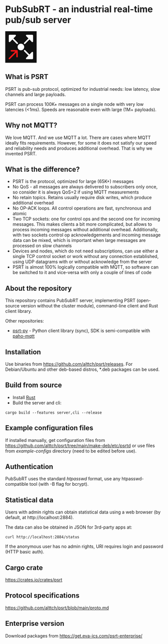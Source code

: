 # PubSubRT - an industrial real-time pub/sub server

<img src="https://raw.githubusercontent.com/alttch/psrt/main/psrt-logo.png"
width="100" />

## What is PSRT

PSRT is pub-sub protocol, optimized for industrial needs: low latency, slow
channels and large payloads.

PSRT can process 100K+ messages on a single node with very low latencies
(<1ms). Speeds are reasonable even with large (1M+ payloads).

## Why not MQTT?

We love MQTT. And we use MQTT a lot. There are cases where MQTT ideally fits
requirements. However, for some it does not satisfy our speed and reliability
needs and produces additional overhead. That is why we invented PSRT.

## What is the difference?

* PSRT is the protocol, optimized for large (65K+) messages
* No QoS - all messages are always delivered to subscribers only once, so
  consider it is always QoS=2 if using MQTT measurements
* No retain topics. Retains usually require disk writes, which produce
  additional overhead
* No OP-ACK loops. All control operations are fast, synchronous and atomic
* Two TCP sockets: one for control ops and the second one for incoming
  messages. This makes clients a bit more complicated, but allows to process
  incoming messages without additional overhead. Additionally, with two sockets
  control op acknowledgements and incoming message data can be mixed, which is
  important when large messages are processed on slow channels
* Devices and nodes, which do not need subscriptions, can use either a single
  TCP control socket or work without any connection established, using UDP
  datagrams with or without acknowledge from the server
* PSRT is almost 100% logically compatible with MQTT, so software can be
  switched to it and vice-versa with only a couple of lines of code

## About the repository

This repository contains PubSubRT server, implementing PSRT (open-source
version without the cluster module), command-line client and Rust client
library.

Other repositories:

* [psrt-py](https://github.com/alttch/psrt-py) - Python client library (sync),
  SDK is semi-compatible with
  [paho-mqtt](https://github.com/eclipse/paho.mqtt.python)

## Installation

Use binaries from <https://github.com/alttch/psrt/releases>. For Debian/Ubuntu
and other deb-based distros, *.deb packages can be used.

## Build from source

* Install [Rust](https://www.rust-lang.org/tools/install)
* Build the server and cli:

```shell
cargo build --features server,cli --release
```

## Example configuration files

If installed manually, get configuration files from
<https://github.com/alttch/psrt/tree/main/make-deb/etc/psrtd> or use files from
*example-configs* directory (need to be edited before use).

## Authentication

PubSubRT uses the standard *htpasswd* format, use any htpasswd-compatible tool
(with -B flag for bcrypt).

## Statistical data

Users with admin rights can obtain statistical data using a web browser (by
default, at http://localhost:2884).

The data can also be obtained in JSON for 3rd-party apps at:

```shell
curl http://localhost:2884/status
```

If the anonymous user has no admin rights, URI requires login and password
(HTTP basic auth).

## Cargo crate

<https://crates.io/crates/psrt>

## Protocol specifications

<https://github.com/alttch/psrt/blob/main/proto.md>

## Enterprise version

Download packages from <https://get.eva-ics.com/psrt-enterprise/>
